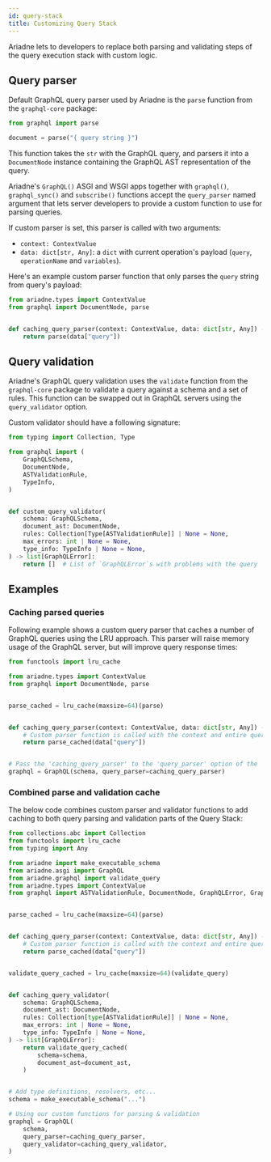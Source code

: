 ```yaml
---
id: query-stack
title: Customizing Query Stack
---
```


Ariadne lets to developers to replace both parsing and validating steps of the query execution stack with custom logic.


## Query parser

Default GraphQL query parser used by Ariadne is the `parse` function from the `graphql-core` package:

```python
from graphql import parse

document = parse("{ query string }")
```

This function takes the `str` with the GraphQL query, and parsers it into a `DocumentNode` instance containing the GraphQL AST representation of the query.

Ariadne's `GraphQL()` ASGI and WSGI apps together with `graphql()`, `graphql_sync()` and `subscribe()` functions accept the `query_parser` named argument that lets server developers to provide a custom function to use for parsing queries.

If custom parser is set, this parser is called with two arguments:

- `context: ContextValue`
- `data: dict[str, Any]`: a `dict` with current operation's payload (`query`, `operationName` and `variables`).

Here's an example custom parser function that only parses the `query` string from query's payload:

```python
from ariadne.types import ContextValue
from graphql import DocumentNode, parse


def caching_query_parser(context: ContextValue, data: dict[str, Any]) -> DocumentNode:
    return parse(data["query"])
```


## Query validation

Ariadne's GraphQL query validation uses the `validate` function from the `graphql-core` package to validate a query against a schema and a set of rules. This function can be swapped out in GraphQL servers using the `query_validator` option.

Custom validator should have a following signature:

```python
from typing import Collection, Type

from graphql import (
    GraphQLSchema,
    DocumentNode,
    ASTValidationRule,
    TypeInfo,
)


def custom_query_validator(
    schema: GraphQLSchema,
    document_ast: DocumentNode,
    rules: Collection[Type[ASTValidationRule]] | None = None,
    max_errors: int | None = None,
    type_info: TypeInfo | None = None,
) -> list[GraphQLError]:
    return []  # List of `GraphQLError`s with problems with the query
```


## Examples


### Caching parsed queries

Following example shows a custom query parser that caches a number of GraphQL queries using the LRU approach. This parser will raise memory usage of the GraphQL server, but will improve query response times:

```python
from functools import lru_cache

from ariadne.types import ContextValue
from graphql import DocumentNode, parse


parse_cached = lru_cache(maxsize=64)(parse)


def caching_query_parser(context: ContextValue, data: dict[str, Any]) -> DocumentNode:
    # Custom parser function is called with the context and entire query's payload.
    return parse_cached(data["query"])


# Pass the 'caching_query_parser' to the 'query_parser' option of the 'GraphQL'
graphql = GraphQL(schema, query_parser=caching_query_parser)
```


### Combined parse and validation cache

The below code combines custom parser and validator functions to add caching to both query parsing and validation parts of the Query Stack:

```python
from collections.abc import Collection
from functools import lru_cache
from typing import Any

from ariadne import make_executable_schema
from ariadne.asgi import GraphQL
from ariadne.graphql import validate_query
from ariadne.types import ContextValue
from graphql import ASTValidationRule, DocumentNode, GraphQLError, GraphQLSchema, TypeInfo, parse


parse_cached = lru_cache(maxsize=64)(parse)


def caching_query_parser(context: ContextValue, data: dict[str, Any]) -> DocumentNode:
    # Custom parser function is called with the context and entire query's payload.
    return parse_cached(data["query"])


validate_query_cached = lru_cache(maxsize=64)(validate_query)


def caching_query_validator(
    schema: GraphQLSchema,
    document_ast: DocumentNode,
    rules: Collection[type[ASTValidationRule]] | None = None,
    max_errors: int | None = None,
    type_info: TypeInfo | None = None,
) -> list[GraphQLError]:
    return validate_query_cached(
        schema=schema,
        document_ast=document_ast,
    )


# Add type definitions, resolvers, etc...
schema = make_executable_schema("...")

# Using our custom functions for parsing & validation
graphql = GraphQL(
    schema,
    query_parser=caching_query_parser,
    query_validator=caching_query_validator,
)
```
